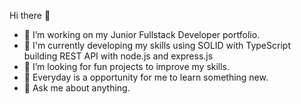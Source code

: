   Hi there 👋

- 🔭 I’m working on my Junior Fullstack Developer portfolio.
- 🌱 I'm currently developing my skills using SOLID with TypeScript building REST API with node.js and express.js
- 🤔 I’m looking for fun projects to improve my skills.
- 📕 Everyday is a opportunity for me to learn something new.
- 💬 Ask me about anything.
